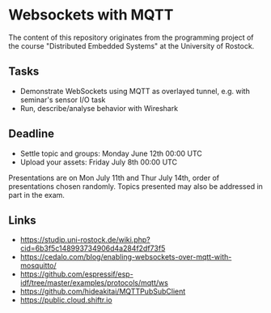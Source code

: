 # Websockets with MQTT
The content of this repository originates from the programming project of the course "Distributed Embedded Systems" at the University of Rostock.

## Tasks
* Demonstrate WebSockets using MQTT as overlayed tunnel, e.g. with seminar's sensor I/O task
* Run, describe/analyse behavior with Wireshark

## Deadline
* Settle topic and groups: Monday June 12th 00:00 UTC
* Upload your assets: Friday July 8th 00:00 UTC
 
Presentations are on Mon July 11th and Thur July 14th, order of presentations chosen randomly. Topics presented may also be addressed in part in the exam.

## Links
* https://studip.uni-rostock.de/wiki.php?cid=6b3f5c148993734906d4a284f2df73f5
* https://cedalo.com/blog/enabling-websockets-over-mqtt-with-mosquitto/
* https://github.com/espressif/esp-idf/tree/master/examples/protocols/mqtt/ws
* https://github.com/hideakitai/MQTTPubSubClient
* https://public.cloud.shiftr.io
